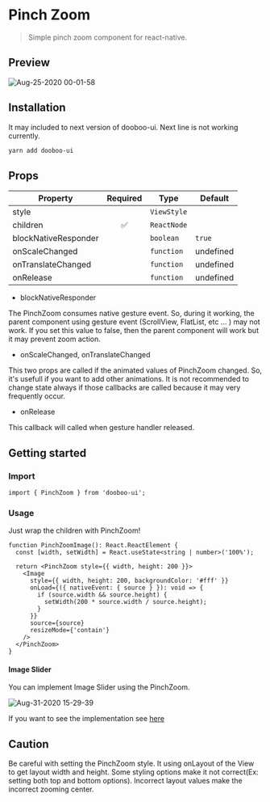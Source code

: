 # Pinch Zoom

> Simple pinch zoom component for react-native.  

## Preview

![Aug-25-2020 00-01-58](https://user-images.githubusercontent.com/17980230/91060740-46f90900-e666-11ea-809c-e54899f97d75.gif)

## Installation
It may included to next version of dooboo-ui.
Next line is not working currently.

```sh
yarn add dooboo-ui
```

## Props

| Property             |      Required      | Type                           | Default               |
| -------------------- | :----------------: | ------------------------------ | --------------------- |
| style                |                    | `ViewStyle`                    |                       |
| children             | :white_check_mark: | `ReactNode`                    |                       |
| blockNativeResponder |                    | `boolean`                      | `true`                |
| onScaleChanged       |                    | `function`                     | undefined             |
| onTranslateChanged   |                    | `function`                     | undefined             |
| onRelease            |                    | `function`                     | undefined             |

- blockNativeResponder

The PinchZoom consumes native gesture event. So, during it working, the parent component using gesture event (ScrollView, FlatList, etc ... ) may not work. 
If you set this value to false, then the parent component will work but it may prevent zoom action.

- onScaleChanged, onTranslateChanged

This two props are called if the animated values of PinchZoom changed. So, it's usefull if you want to add other animations. It is not recommended to change state always if those callbacks are called because it may very frequently occur. 

- onRelease

This callback will called when gesture handler released.

## Getting started

### Import

```tsx
import { PinchZoom } from 'dooboo-ui';
```

### Usage
Just wrap the children with PinchZoom!

```tsx
function PinchZoomImage(): React.ReactElement {
  const [width, setWidth] = React.useState<string | number>('100%');

  return <PinchZoom style={{ width, height: 200 }}>
    <Image
      style={{ width, height: 200, backgroundColor: '#fff' }}
      onLoad={({ nativeEvent: { source } }): void => {
        if (source.width && source.height) {
          setWidth(200 * source.width / source.height);
        }
      }}
      source={source}
      resizeMode={'contain'}
    />
  </PinchZoom>
}
```

#### Image Slider
You can implement Image Slider using the PinchZoom.

![Aug-31-2020 15-29-39](https://user-images.githubusercontent.com/17980230/91690195-7cd74980-eba0-11ea-8e3f-eac76777fdc3.gif)

If you want to see the implementation see [here](https://github.com/dooboolab/dooboo-ui/tree/master/main/PinchZoom/PinchZoom.example.tsx)

## Caution
Be careful with setting the PinchZoom style. It using onLayout of the View to get layout width and height. Some styling options make it not correct(Ex: setting both top and bottom options). Incorrect layout values make the incorrect zooming center. 
